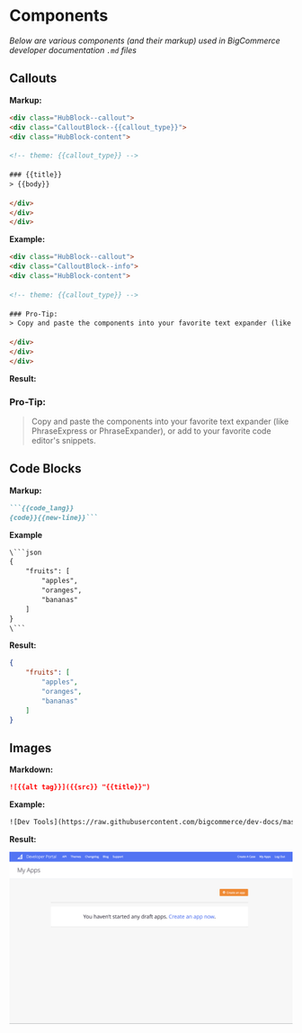 # Components

*Below are various components (and their markup) used in BigCommerce developer documentation  `.md` files*

## Callouts

**Markup:**

```html
<div class="HubBlock--callout">
<div class="CalloutBlock--{{callout_type}}">
<div class="HubBlock-content">
    
<!-- theme: {{callout_type}} -->

### {{title}}
> {{body}}

</div>
</div>
</div>
```

**Example:**

```html
<div class="HubBlock--callout">
<div class="CalloutBlock--info">
<div class="HubBlock-content">
    
<!-- theme: {{callout_type}} -->

### Pro-Tip:
> Copy and paste the components into your favorite text expander (like PhraseExpress or PhraseExpander), or add to your favorite code editor's snippets.

</div>
</div>
</div>
```

**Result:**

<div class="HubBlock--callout">
<div class="CalloutBlock--info">
<div class="HubBlock-content">
    
<!-- theme: info -->

### Pro-Tip:
> Copy and paste the components into your favorite text expander (like PhraseExpress or PhraseExpander), or add to your favorite code editor's snippets.

</div>
</div>
</div>

## Code Blocks

**Markup:**

```markdown
```{{code_lang}}
{code}}{{new-line}}```
```

**Example**

```html
\```json
{
    "fruits": [
        "apples",
        "oranges",
        "bananas"
    ]
}
\```
```

**Result:**

```json
{
    "fruits": [
        "apples",
        "oranges",
        "bananas"
    ]
}
```

## Images

**Markdown:**

```markdown
![{{alt tag}}]({{src}} "{{title}}")
```

**Example:**

```html
![Dev Tools](https://raw.githubusercontent.com/bigcommerce/dev-docs/master/assets/images/devtools.png"Dev Tools")
```

**Result:**

![Dev Tools](https://raw.githubusercontent.com/bigcommerce/dev-docs/master/assets/images/devtools.png "Dev Tools")
